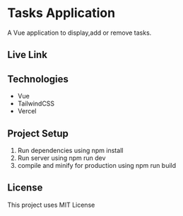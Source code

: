 # Tasks Application

A Vue application to display,add or remove tasks.

## Live Link


## Technologies
 
 - Vue
 - TailwindCSS
 - Vercel

## Project Setup

1. Run dependencies using npm install
2. Run server using npm run dev
3. compile and minify for production using npm run build

## License

This project uses MIT License
